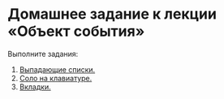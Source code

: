 # Домашнее задание к лекции «Объект события»

Выполните задания:

1. [Выпадающие списки.](./dropdown/)
2. [Соло на клавиатуре.](./keysolo/)
3. [Вкладки.](./tabs/)

